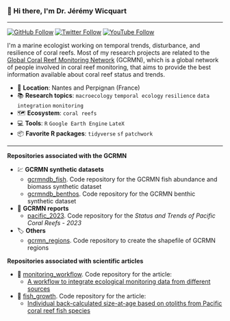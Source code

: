 ### :wave: Hi there, I'm Dr. Jérémy Wicquart

---

[![GitHub Follow](https://img.shields.io/github/followers/JWicquart?label=Github&style=social)](https://github.com/JWicquart)
[![Twitter Follow](https://img.shields.io/twitter/follow/JeremyWicquart?label=Twitter&style=social)](https://twitter.com/JeremyWicquart)
[![YouTube Follow](https://img.shields.io/youtube/channel/subscribers/UC4Dsz4d2fQp5eYm-2OA8LAg?label=YouTube&style=social)](https://www.youtube.com/channel/UC4Dsz4d2fQp5eYm-2OA8LAg)

I'm a marine ecologist working on temporal trends, disturbance, and resilience of coral reefs. Most of my research projects are related to the [Global Coral Reef Monitoring Network](https://gcrmn.net/) (GCRMN), which is a global network of people involved in coral reef monitoring, that aims to provide the best information available about coral reef status and trends.

* :bank: **Location**: Nantes and Perpignan (France)
* :books: **Research topics**: `macroecology` `temporal ecology` `resilience` `data integration` `monitoring`
* :world_map: **Ecosystem**: `coral reefs`
* :computer: **Tools**: `R` `Google Earth Engine` `LateX`
* :package:	**Favorite R packages**: `tidyverse` `sf` `patchwork` 

---

**Repositories associated with the GCRMN**

* :chart: **GCRMN synthetic datasets**
  * [gcrmndb_fish](https://github.com/JWicquart/gcrmndb_fish). Code repository for the GCRMN fish abundance and biomass synthetic dataset
  * [gcrmndb_benthos](https://github.com/JWicquart/gcrmndb_benthos). Code repository for the GCRMN benthic synthetic dataset
* :blue_book: **GCRMN reports**
  * [pacific_2023](https://github.com/JWicquart/pacific_2023). Code repository for the *Status and Trends of Pacific Coral Reefs - 2023*
* :label: **Others**
  * [gcrmn_regions](https://github.com/JWicquart/gcrmn_regions). Code repository to create the shapefile of GCRMN regions

**Repositories associated with scientific articles**

* :page_facing_up: [monitoring_workflow](https://github.com/JWicquart/monitoring_workflow). Code repository for the article:
  * [A workflow to integrate ecological monitoring data from different sources](https://doi.org/10.1016/j.ecoinf.2021.101543)
* :page_facing_up: [fish_growth](https://github.com/JWicquart/fish_growth). Code repository for the article:
  * [Individual back-calculated size-at-age based on otoliths from Pacific coral reef fish species](https://doi.org/10.1038/s41597-020-00711-y)
